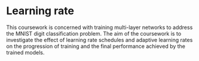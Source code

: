 # Learning rate
This coursework is concerned with training multi-layer networks to address the MNIST digit classification
problem. The aim of the coursework is to investigate the effect of learning rate schedules and adaptive learning rates on the progression of training and the final performance achieved by the trained models.